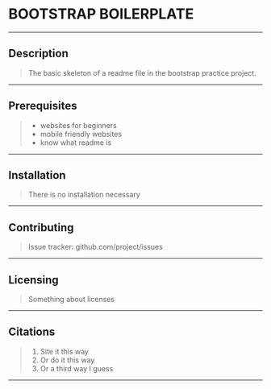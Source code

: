 # BOOTSTRAP BOILERPLATE
---
## Description
> The basic skeleton of a readme file in the bootstrap practice project.
---
## Prerequisites
   > - websites for beginners
   > - mobile friendly websites
   > - know what readme is
---
## Installation
> There is no installation necessary
---

## Contributing
> Issue tracker: github.com/project/issues
---

## Licensing
> Something about licenses
---

## Citations
  >  1. Site it this way
  >  2. Or do it this way
  >  3. Or a third way I guess
---